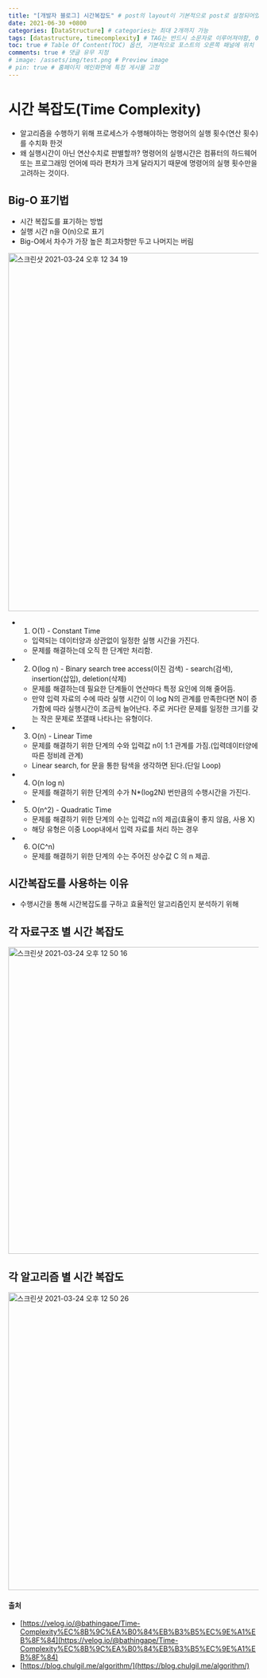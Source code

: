```yaml
---
title: "[개발자 블로그] 시간복잡도" # post의 layout이 기본적으로 post로 설정되어있어서 Front Matter에 따로 layout변수를 만들어 주지 않아도 됨
date: 2021-06-30 +0800
categories: [DataStructure] # categories는 최대 2개까지 가능
tags: [datastructure, timecomplexity] # TAG는 반드시 소문자로 이루어져야함, 0~무한개까지 지정 가능
toc: true # Table Of Content(TOC) 옵션, 기본적으로 포스트의 오른쪽 패널에 위치
comments: true # 댓글 유무 지정
# image: /assets/img/test.png # Preview image
# pin: true # 홈페이지 메인화면에 특정 게시물 고정
---
```


# 시간 복잡도(Time Complexity)
- 알고리즘을 수행하기 위해 프로세스가 수행해야하는 명령어의 실행 횟수(연산 횟수)를 수치화 한것
- 왜 실행시간이 아닌 연산수치로 판별할까? 명령어의 실행시간은 컴퓨터의 하드웨어 또는 프로그래밍 언어에 따라 편차가 크게 달라지기 때문에 명령어의 실행 횟수만을 고려하는 것이다.

## Big-O 표기법
- 시간 복잡도를 표기하는 방법
- 실행 시간 n을 O(n)으로 표기
- Big-O에서 차수가 가장 높은 최고차항만 두고 나머지는 버림

<img width="719" alt="스크린샷 2021-03-24 오후 12 34 19" src="https://user-images.githubusercontent.com/44339530/112250732-42004480-8c9d-11eb-9117-2965643d58ba.png"><br>

- 1) O(1) - Constant Time
    - 입력되는 데이터양과 상관없이 일정한 실행 시간을 가진다.
    - 문제를 해결하는데 오직 한 단계만 처리함.

- 2) O(log n) - Binary search tree access(이진 검색) - search(검색), insertion(삽입), deletion(삭제)
    - 문제를 해결하는데 필요한 단계들이 연산마다 특정 요인에 의해 줄어듬.
    - 만약 입력 자료의 수에 따라 실행 시간이 이 log N의 관계를 만족한다면 N이 증가함에 따라 실행시간이 조금씩 늘어난다. 주로 커다란 문제를 일정한 크기를 갖는 작은 문제로 쪼갤때 나타나는 유형이다.    

- 3) O(n) - Linear Time
    - 문제를 해결하기 위한 단계의 수와 입력값 n이 1:1 관계를 가짐.(입력데이터양에 따른 정비례 관계)
    - Linear search, for 문을 통한 탐색을 생각하면 된다.(단일 Loop)

- 4) O(n log n)
    - 문제를 해결하기 위한 단계의 수가 N*(log2N) 번만큼의 수행시간을 가진다. 

- 5) O(n^2) - Quadratic Time
    - 문제를 해결하기 위한 단계의 수는 입력값 n의 제곱(효율이 좋지 않음, 사용 X)
    - 해당 유형은 이중 Loop내에서 입력 자료를 처리 하는 경우

- 6) O(C^n)
    - 문제를 해결하기 위한 단계의 수는 주어진 상수값 C 의 n 제곱.

## 시간복잡도를 사용하는 이유
- 수행시간을 통해 시간복잡도를 구하고 효율적인 알고리즘인지 분석하기 위해

## 각 자료구조 별 시간 복잡도
<img width="616" alt="스크린샷 2021-03-24 오후 12 50 16" src="https://user-images.githubusercontent.com/44339530/112251924-7d037780-8c9f-11eb-8b5a-c035d715ac50.png">

## 각 알고리즘 별 시간 복잡도
<img width="598" alt="스크린샷 2021-03-24 오후 12 50 26" src="https://user-images.githubusercontent.com/44339530/112251943-82f95880-8c9f-11eb-884a-c6cbc37a97e5.png">

#### 출처
- [https://velog.io/@bathingape/Time-Complexity%EC%8B%9C%EA%B0%84%EB%B3%B5%EC%9E%A1%EB%8F%84](https://velog.io/@bathingape/Time-Complexity%EC%8B%9C%EA%B0%84%EB%B3%B5%EC%9E%A1%EB%8F%84)
- [https://blog.chulgil.me/algorithm/](https://blog.chulgil.me/algorithm/)